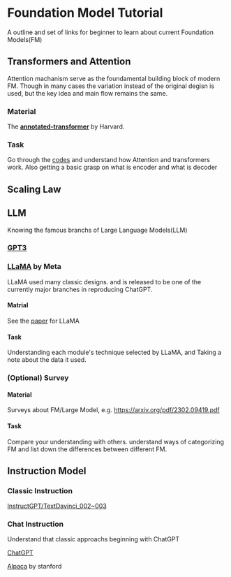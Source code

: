 # Foundation Model Tutorial
A outline and set of links for beginner to learn about current Foundation Models(FM)

## Transformers and Attention

Attention machanism serve as the foundamental building block of modern FM. Though in many cases the variation instead of the original degisn is used, but the key idea and main flow remains the same.

### Material

The **[annotated-transformer](https://github.com/harvardnlp/annotated-transformer/tree/master)** by Harvard.

### Task

Go through the [codes](https://github.com/harvardnlp/annotated-transformer/blob/master/AnnotatedTransformer.ipynb) and understand how Attention and transformers work. Also getting a basic grasp on what is encoder and what is decoder

## Scaling Law

## LLM

Knowing the famous branchs of Large Language Models(LLM)

### [GPT3]()

### [LLaMA](https://ar5iv.labs.arxiv.org/html/2302.13971v1) by Meta

LLaMA used many classic designs. and is released to be one of the currently major branches in reproducing ChatGPT.

#### Matrial

See the [paper](https://ar5iv.labs.arxiv.org/html/2302.13971v1) for LLaMA

#### Task

Understanding each module's technique selected by LLaMA, and Taking a note about the data it used.

### (Optional) Survey

#### Material

Surveys about FM/Large Model, e.g. https://arxiv.org/pdf/2302.09419.pdf

#### Task

Compare your understanding with others. understand ways of categorizing FM and list down the differences between different FM.

## Instruction Model

### Classic Instruction

[InstructGPT/TextDavinci_002~003](TODO)

### Chat Instruction

Understand that classic approachs beginning with ChatGPT

[ChatGPT](TODO)

[Alpaca](https://github.com/tatsu-lab/stanford_alpaca/) by stanford





